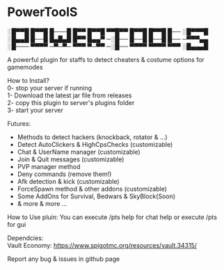 # PowerToolS
░█▀▀█ █▀▀█ █───█ █▀▀ █▀▀█ ▀▀█▀▀ █▀▀█ █▀▀█ █── ░█▀▀▀█                                                                                                                        
░█▄▄█ █──█ █▄█▄█ █▀▀ █▄▄▀ ─░█── █──█ █──█ █── ─▀▀▀▄▄                                                                                                                         
░█─── ▀▀▀▀ ─▀─▀─ ▀▀▀ ▀─▀▀ ─░█── ▀▀▀▀ ▀▀▀▀ ▀▀▀ ░█▄▄▄█

A powerful plugin for staffs to detect cheaters & costume options for gamemodes


How to Install?                                                           
0- stop your server if running                                                                                                         
1- Download the latest jar file from releases                                                                                            
2- copy this plugin to server's plugins folder                                                                         
3- start your server                                              

Futures: 
* Methods to detect hackers (knockback, rotator & ...)
* Detect AutoClickers & HighCpsChecks (customizable)
* Chat & UserName manager (customizable)
* Join & Quit messages (customizable)
* PVP manager method
* Deny commands (remove them!)
* Afk detection & kick (customizable)
* ForceSpawn method & other addons (customizable)
* Some AddOns for Survival, Bedwars & SkyBlock(Soon) 
* & more & more ...

How to Use pluin: 
You can execute /pts help for chat help
or execute /pts for gui

Dependcies:                                                                    
Vault Economy: https://www.spigotmc.org/resources/vault.34315/

Report any bug & issues in github page
